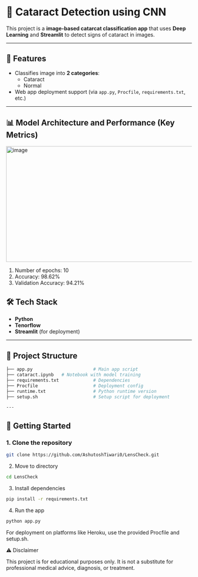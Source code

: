 # 🧠 Cataract Detection using CNN 

This project is a **image-based catarcat classification app** that uses **Deep Learning** and **Streamlit** to detect signs of cataract in images.  


---

## 🚀 Features  
- Classifies image into **2 categories**:  
  - Cataract
  - Normal 
- Web app deployment support (via `app.py`, `Procfile`, `requirements.txt`, etc.)  

---

## 📊 Model Architecture and Performance (Key Metrics)  
<img width="569" height="314" alt="image" src="https://github.com/user-attachments/assets/85e80bf0-577e-4130-9f8a-20ebb1eed6fe" />

1. Number of epochs: 10 <br>
2. Accuracy: 98.62%<br>
3. Validation Accuracy: 94.21%<br>

## 🛠️ Tech Stack  
- **Python**  
- **Tenorflow**  
- **Streamlit** (for deployment)  

---

## 📂 Project Structure  

```bash
├── app.py                       # Main app script  
├── cataract.ipynb   # Notebook with model training   
├── requirements.txt             # Dependencies  
├── Procfile                     # Deployment config  
├── runtime.txt                  # Python runtime version  
├── setup.sh                     # Setup script for deployment   

---
```
## 🚀 Getting Started  

### 1. Clone the repository  
```bash
git clone https://github.com/AshutoshTiwari0/LensCheck.git

```
2. Move to directory
```bash
cd LensCheck
```
3. Install dependencies
``` bash
pip install -r requirements.txt
```
4. Run the app
``` bash
python app.py
```

For deployment on platforms like Heroku, use the provided Procfile and setup.sh.

⚠️ Disclaimer

This project is for educational purposes only. It is not a substitute for professional medical advice, diagnosis, or treatment.
